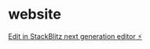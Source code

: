 # website

[Edit in StackBlitz next generation editor ⚡️](https://stackblitz.com/~/github.com/bound2trend/website)